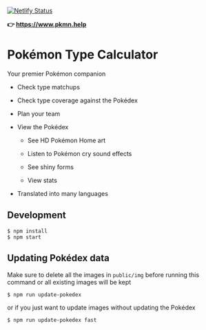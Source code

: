 [![Netlify Status](https://api.netlify.com/api/v1/badges/1673960f-312c-45ac-9e23-43caabe3b5bb/deploy-status)](https://app.netlify.com/sites/pkmn-help/deploys)

**👉 <https://www.pkmn.help>**

# Pokémon Type Calculator

Your premier Pokémon companion

- Check type matchups

- Check type coverage against the Pokédex

- Plan your team

- View the Pokédex

  - See HD Pokémon Home art

  - Listen to Pokémon cry sound effects

  - See shiny forms

  - View stats

- Translated into many languages

## Development

```
$ npm install
$ npm start
```

## Updating Pokédex data

Make sure to delete all the images in `public/img` before running this command
or all existing images will be kept

```
$ npm run update-pokedex
```

or if you just want to update images without updating the Pokédex

```
$ npm run update-pokedex fast
```
